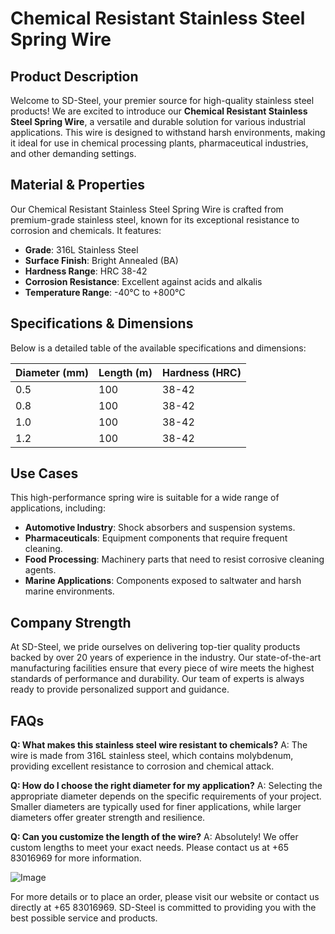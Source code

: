 # Chemical Resistant Stainless Steel Spring Wire

## Product Description

Welcome to SD-Steel, your premier source for high-quality stainless steel products! We are excited to introduce our **Chemical Resistant Stainless Steel Spring Wire**, a versatile and durable solution for various industrial applications. This wire is designed to withstand harsh environments, making it ideal for use in chemical processing plants, pharmaceutical industries, and other demanding settings.

## Material & Properties

Our Chemical Resistant Stainless Steel Spring Wire is crafted from premium-grade stainless steel, known for its exceptional resistance to corrosion and chemicals. It features:

- **Grade**: 316L Stainless Steel
- **Surface Finish**: Bright Annealed (BA)
- **Hardness Range**: HRC 38-42
- **Corrosion Resistance**: Excellent against acids and alkalis
- **Temperature Range**: -40°C to +800°C

## Specifications & Dimensions

Below is a detailed table of the available specifications and dimensions:

| Diameter (mm) | Length (m) | Hardness (HRC) |
|---------------|------------|----------------|
| 0.5           | 100        | 38-42          |
| 0.8           | 100        | 38-42          |
| 1.0           | 100        | 38-42          |
| 1.2           | 100        | 38-42          |

## Use Cases

This high-performance spring wire is suitable for a wide range of applications, including:
- **Automotive Industry**: Shock absorbers and suspension systems.
- **Pharmaceuticals**: Equipment components that require frequent cleaning.
- **Food Processing**: Machinery parts that need to resist corrosive cleaning agents.
- **Marine Applications**: Components exposed to saltwater and harsh marine environments.

## Company Strength

At SD-Steel, we pride ourselves on delivering top-tier quality products backed by over 20 years of experience in the industry. Our state-of-the-art manufacturing facilities ensure that every piece of wire meets the highest standards of performance and durability. Our team of experts is always ready to provide personalized support and guidance.

## FAQs

**Q: What makes this stainless steel wire resistant to chemicals?**
A: The wire is made from 316L stainless steel, which contains molybdenum, providing excellent resistance to corrosion and chemical attack.

**Q: How do I choose the right diameter for my application?**
A: Selecting the appropriate diameter depends on the specific requirements of your project. Smaller diameters are typically used for finer applications, while larger diameters offer greater strength and resilience.

**Q: Can you customize the length of the wire?**
A: Absolutely! We offer custom lengths to meet your exact needs. Please contact us at +65 83016969 for more information.

![Image](https://github.com/user-attachments/assets/2567258e-e124-4816-932d-1809bd27ef0b)

For more details or to place an order, please visit our website or contact us directly at +65 83016969. SD-Steel is committed to providing you with the best possible service and products.